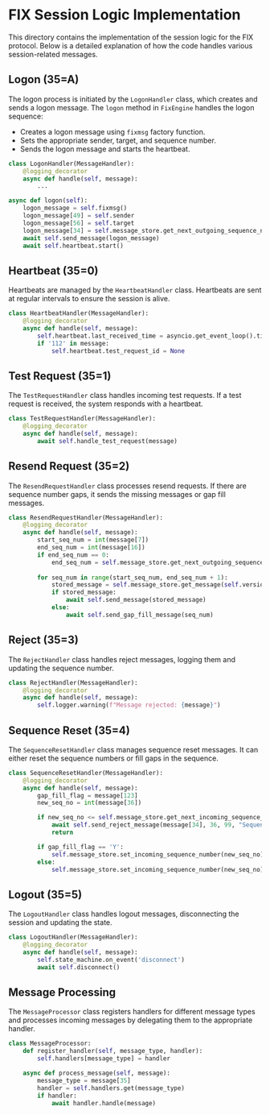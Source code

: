 # FIX Session Logic Implementation

This directory contains the implementation of the session logic for the FIX protocol. Below is a detailed explanation of how the code handles various session-related messages.

## Logon (35=A)

The logon process is initiated by the `LogonHandler` class, which creates and sends a logon message. The `logon` method in `FixEngine` handles the logon sequence:
- Creates a logon message using `fixmsg` factory function.
- Sets the appropriate sender, target, and sequence number.
- Sends the logon message and starts the heartbeat.

```python
class LogonHandler(MessageHandler):
    @logging_decorator
    async def handle(self, message):
        ...

async def logon(self):
    logon_message = self.fixmsg()
    logon_message[49] = self.sender
    logon_message[56] = self.target
    logon_message[34] = self.message_store.get_next_outgoing_sequence_number()
    await self.send_message(logon_message)
    await self.heartbeat.start()
```

## Heartbeat (35=0)

Heartbeats are managed by the `HeartbeatHandler` class. Heartbeats are sent at regular intervals to ensure the session is alive.

```python
class HeartbeatHandler(MessageHandler):
    @logging_decorator
    async def handle(self, message):
        self.heartbeat.last_received_time = asyncio.get_event_loop().time()
        if '112' in message:
            self.heartbeat.test_request_id = None
```

## Test Request (35=1)

The `TestRequestHandler` class handles incoming test requests. If a test request is received, the system responds with a heartbeat.

```python
class TestRequestHandler(MessageHandler):
    @logging_decorator
    async def handle(self, message):
        await self.handle_test_request(message)
```

## Resend Request (35=2)

The `ResendRequestHandler` class processes resend requests. If there are sequence number gaps, it sends the missing messages or gap fill messages.

```python
class ResendRequestHandler(MessageHandler):
    @logging_decorator
    async def handle(self, message):
        start_seq_num = int(message[7])
        end_seq_num = int(message[16])
        if end_seq_num == 0:
            end_seq_num = self.message_store.get_next_outgoing_sequence_number() - 1
        
        for seq_num in range(start_seq_num, end_seq_num + 1):
            stored_message = self.message_store.get_message(self.version, self.sender, self.target, seq_num)
            if stored_message:
                await self.send_message(stored_message)
            else:
                await self.send_gap_fill_message(seq_num)
```

## Reject (35=3)

The `RejectHandler` class handles reject messages, logging them and updating the sequence number.

```python
class RejectHandler(MessageHandler):
    @logging_decorator
    async def handle(self, message):
        self.logger.warning(f"Message rejected: {message}")
```

## Sequence Reset (35=4)

The `SequenceResetHandler` class manages sequence reset messages. It can either reset the sequence numbers or fill gaps in the sequence.

```python
class SequenceResetHandler(MessageHandler):
    @logging_decorator
    async def handle(self, message):
        gap_fill_flag = message[123]
        new_seq_no = int(message[36])

        if new_seq_no <= self.message_store.get_next_incoming_sequence_number():
            await self.send_reject_message(message[34], 36, 99, "Sequence Reset attempted to decrease sequence number")
            return

        if gap_fill_flag == 'Y':
            self.message_store.set_incoming_sequence_number(new_seq_no)
        else:
            self.message_store.set_incoming_sequence_number(new_seq_no)
```

## Logout (35=5)

The `LogoutHandler` class handles logout messages, disconnecting the session and updating the state.

```python
class LogoutHandler(MessageHandler):
    @logging_decorator
    async def handle(self, message):
        self.state_machine.on_event('disconnect')
        await self.disconnect()
```

## Message Processing

The `MessageProcessor` class registers handlers for different message types and processes incoming messages by delegating them to the appropriate handler.

```python
class MessageProcessor:
    def register_handler(self, message_type, handler):
        self.handlers[message_type] = handler

    async def process_message(self, message):
        message_type = message[35]
        handler = self.handlers.get(message_type)
        if handler:
            await handler.handle(message)
```
